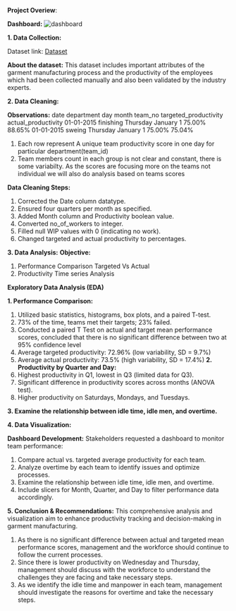 **Project Overiew**:

**Dashboard:**
![dashboard](https://github.com/swarna987456/Garment_Employees_DataAnalysis_Excel/assets/111689182/d58c95fe-f98d-4a4b-857f-6d6359ff2c9e)

**1. Data Collection:**

Dataset link: [Dataset](https://archive.ics.uci.edu/dataset/597/productivity+prediction+of+garment+employees)

**About the dataset:** This dataset includes important attributes of the garment manufacturing process and the productivity of the employees which had been collected manually and also been validated by the industry experts.

**2. Data Cleaning:** 

**Observations:** 
date	department	day	month	team_no	targeted_productivity	actual_productivity
01-01-2015	finishing 	Thursday	January	1	75.00%	88.65%
01-01-2015	sweing	Thursday	January	1	75.00%	75.04%

1.	Each row represent A unique team productivity score in one day for particular department(team_id)
2.	Team members count in each group is not clear and constant, there is some variabilty. As the scores are focusing more on the teams not individual we will also do analysis based on teams scores
   
**Data Cleaning Steps:**
1.	Corrected the Date column datatype.
2.	Ensured four quarters per month as specified.
3.	Added Month column and Productivity boolean value.
4.	Converted no_of_workers to integer.
5.	Filled null WIP values with 0 (indicating no work).
6.	Changed targeted and actual productivity to percentages.

**3. Data Analysis:**
**Objective:**
1.	Performance Comparison Targeted Vs Actual
2.	Productivity Time series Analysis

**Exploratory Data Analysis (EDA)** 

**1.	Performance Comparison:**
  1.	Utilized basic statistics, histograms, box plots, and a paired T-test.
  2.	73% of the time, teams met their targets; 23% failed.
  3.	Conducted a paired T Test on actual and target mean performance scores, concluded that there is no significant difference between two at 95% confidence level
  4.	Average targeted productivity: 72.96% (low variability, SD = 9.7%)
  5.	Average actual productivity: 73.5% (high variability, SD = 17.4%)
**2. Productivity by Quarter and Day:**
  1.	Highest productivity in Q1, lowest in Q3 (limited data for Q3).
  2.	Significant difference in productivity scores across months (ANOVA test).
  3.	Higher productivity on Saturdays, Mondays, and Tuesdays.

  **3. Examine the relationship between idle time, idle men, and overtime.**
        
**4. Data Visualization:**

**Dashboard Development:**
Stakeholders requested a dashboard to monitor team performance:
1.	Compare actual vs. targeted average productivity for each team.
2.	Analyze overtime by each team to identify issues and optimize processes.
3.	Examine the relationship between idle time, idle men, and overtime.
4.	Include slicers for Month, Quarter, and Day to filter performance data accordingly.

**5. Conclusion & Recommendations:**
This comprehensive analysis and visualization aim to enhance productivity tracking and decision-making in garment manufacturing.
1.	As there is no significant difference between actual and targeted mean performance scores, management and the workforce should continue to follow the current processes.
2.	Since there is lower productivity on Wednesday and Thursday, management should discuss with the workforce to understand the challenges they are facing and take necessary steps.
3.	As we identify the idle time and manpower in each team, management should investigate the reasons for overtime and take the necessary steps.
